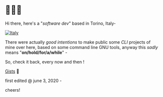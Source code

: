 
# 👨🏻‍💻

Hi there, here's a "_software dev_" based in Torino, Italy-

[![Italy](https://upload.wikimedia.org/wikipedia/commons/thumb/9/9d/Turin_at_sunset.jpg/320px-Turin_at_sunset.jpg)](https://en.wikipedia.org/wiki/Turin)

There were actually _good intentions_ to make public some _CLI_ projects of mine over here,
based on some command line GNU tools, anyway this *sadly* means "**on/hold/for/a/while**" -

So, check it back, every now and then !

[Gists](https://gist.github.com/narji-0x) 🏮

first edited @ june 3, 2020 -

cheers!
